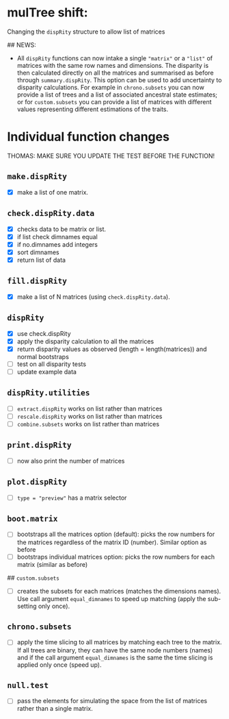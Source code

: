# mulTree shift:

Changing the `dispRity` structure to allow list of matrices

## NEWS:

* All `dispRity` functions can now intake a single `"matrix"` or a `"list"` of matrices with the same row names and dimensions. The disparity is then calculated directly on all the matrices and summarised as before through `summary.dispRity`. This option can be used to add uncertainty to disparity calculations. For example in `chrono.subsets` you can now provide a list of trees and a list of associated ancestral state estimates; or for `custom.subsets` you can provide a list of matrices with different values representing different estimations of the traits.

# Individual function changes

THOMAS: MAKE SURE YOU UPDATE THE TEST BEFORE THE FUNCTION!

## `make.dispRity`

 - [x] make a list of one matrix.

## `check.dispRity.data`

 - [x] checks data to be matrix or list.
 - [x] if list check dimnames equal
 - [x] if no.dimnames add integers
 - [x] sort dimnames
 - [x] return list of data

## `fill.dispRity`

 - [x] make a list of N matrices (using `check.dispRity.data`). 

## `dispRity`

 - [x] use check.dispRity
 - [x] apply the disparity calculation to all the matrices
 - [x] return disparity values as observed (length = length(matrices)) and normal bootstraps
 - [ ] test on all disparity tests
 - [ ] update example data

## `dispRity.utilities`

 - [ ] `extract.dispRity` works on list rather than matrices
 - [ ] `rescale.dispRity` works on list rather than matrices
 - [ ] `combine.subsets`  works on list rather than matrices

## `print.dispRity`

 - [ ] now also print the number of matrices

## `plot.dispRity` 

 - [ ] `type = "preview"` has a matrix selector

## `boot.matrix`

 - [ ] bootstraps all the matrices option (default): picks the row numbers for the matrices regardless of the matrix ID (number). Similar option as before
 - [ ] bootstraps individual matrices option: picks the row numbers for each matrix (similar as before)

## `custom.subsets`

 - [ ] creates the subsets for each matrices (matches the dimensions names). Use call argument `equal_dimnames` to speed up matching (apply the sub-setting only once).

## `chrono.subsets`

 - [ ] apply the time slicing to all matrices by matching each tree to the matrix. If all trees are binary, they can have the same node numbers (names) and if the call argument `equal_dimnames` is the same the time slicing is applied only once (speed up).

## `null.test`

 - [ ] pass the elements for simulating the space from the list of matrices rather than a single matrix.
